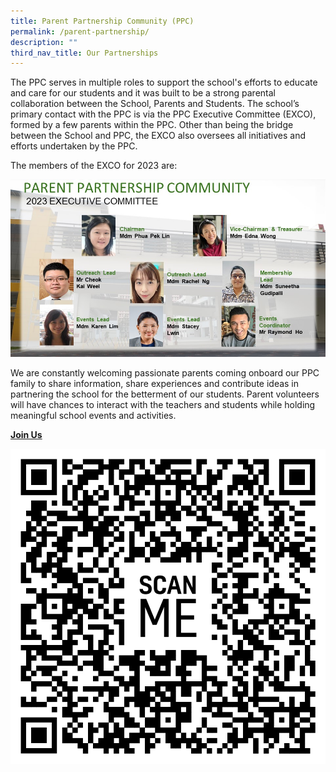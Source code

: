```yaml
---
title: Parent Partnership Community (PPC)
permalink: /parent-partnership/
description: ""
third_nav_title: Our Partnerships
---
```

<p>The PPC serves in multiple roles to support the school's efforts to educate and care for our students and it was built to be a strong parental collaboration between the School, Parents and Students. The school’s primary contact with the PPC is via the PPC Executive Committee (EXCO), formed by a few parents within the PPC. Other than being the bridge between the School and PPC, the EXCO also oversees all initiatives and efforts undertaken by the PPC.</p>
<p>The members of the EXCO for 2023 are:</p>
<img src="/images/PPC Org Chart 2023.jpg">
<p>We are constantly welcoming passionate parents coming onboard our PPC family to share information, share experiences and contribute ideas in partnering the school for the betterment of our students. Parent volunteers will have chances to interact with the teachers and students while holding meaningful school events and activities.</p>
<p><strong><u>Join Us</u></strong></p>
<img src="/images/PPC QR Code2.png">